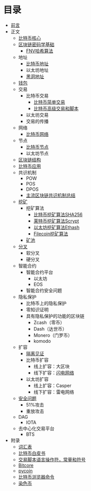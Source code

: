 # 目录

- [前言](preface.md)
- 正文
    - [比特币核心](ch03.md)
    - [区块链密码学基础](blockchain-cryptograph.md)
        - [FNV哈希算法](fnv.md)
    - 地址
        - [比特币地址](bitcoin-address.md)
        - 以太坊地址
        - [黑洞地址](black-hole-address.md)
    - [钱包](wallet.md)
    - 交易
        - 比特币交易
            - [比特币简单交易](bitcoin-transaction.md)
            - [比特币高级交易和脚本](ch07.md)
        - 以太坊交易
        - 交易的传播
    - 网络
        - [比特币网络](ch08.md)
    - 节点
        - [比特币节点](bitcoin-node.md)
        - 以太坊节点
    - [区块链结构](ch09.md)
    - [比特币应用](ch12.md)
    - 共识机制
        - POW
        - POS
        - DPOS
        - [主流区块链共识机制总结](consensus-mechanism-summary.md)
    - [挖矿](mining.md)
        - 挖矿算法
            - [比特币挖矿算法SHA256](bitcoin-mining-algorithm.md)
            - [莱特币挖矿算法Scrypt](litecoin-mining-algorithm.md)
            - [以太坊挖矿算法Ethash](ethereum-mining-algorithm.md)
            - [Filecoin挖矿算法](filecoin-mining-algorithm.md)
        - [矿池](mining-pool.md)
    - [分叉](fork.md)
        - 软分叉
        - 硬分叉
    - 智能合约
        - 智能合约平台
            - 以太坊
            - EOS
        - 智能合约安全问题
    - 隐私保护
        - 比特币上的隐私保护
        - 零知识证明
        - 具有隐私保护的功能的区块链
            - Zcash（零币）
            - Dash（达世币）
            - Monero（门罗币）
            - komodo
    - 扩容
        - [隔离见证](segwit.md)
        - 比特币扩容
            - 线上扩容：大区块
            - 线下扩容：[闪电网络](lightning-network.md)
        - 以太坊扩容
            - 线上扩容：Casper
            - 线下扩容：雷电网络
    - [安全问题](security-issue.md)
        - 51%攻击
        - 重放攻击
    - DAG
        - IOTA
    - 去中心化交易平台
        - BTS
- 附录
    - [词汇表](glossary.md)
    - [比特币白皮书](bitcoin-whitepaper.md)
    - [交易脚本语言操作符，常量和符号](scriptops.md)
    - [Bitcore](bitcore.md)
    - [pycoin](pycoin.md)
    - [比特币浏览器命令](bx.md)
    - [染色币](colored-coin.md)
